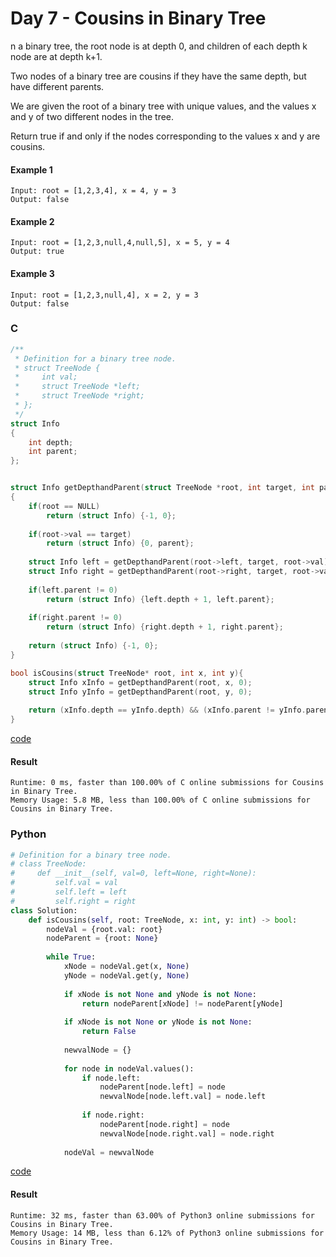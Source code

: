 # Day 7 - Cousins in Binary Tree
n a binary tree, the root node is at depth 0, and children of each depth k node are at depth k+1.

Two nodes of a binary tree are cousins if they have the same depth, but have different parents.

We are given the root of a binary tree with unique values, and the values x and y of two different nodes in the tree.

Return true if and only if the nodes corresponding to the values x and y are cousins.

#### Example 1
```
Input: root = [1,2,3,4], x = 4, y = 3
Output: false
```

#### Example 2
```
Input: root = [1,2,3,null,4,null,5], x = 5, y = 4
Output: true
```

#### Example 3
```
Input: root = [1,2,3,null,4], x = 2, y = 3
Output: false
```

### C
```C
/**
 * Definition for a binary tree node.
 * struct TreeNode {
 *     int val;
 *     struct TreeNode *left;
 *     struct TreeNode *right;
 * };
 */
struct Info
{
    int depth;
    int parent;
};


struct Info getDepthandParent(struct TreeNode *root, int target, int parent)
{
    if(root == NULL)
        return (struct Info) {-1, 0};
    
    if(root->val == target)
        return (struct Info) {0, parent};
    
    struct Info left = getDepthandParent(root->left, target, root->val);
    struct Info right = getDepthandParent(root->right, target, root->val);
    
    if(left.parent != 0)
        return (struct Info) {left.depth + 1, left.parent};
    
    if(right.parent != 0)
        return (struct Info) {right.depth + 1, right.parent};
    
    return (struct Info) {-1, 0};
}

bool isCousins(struct TreeNode* root, int x, int y){
    struct Info xInfo = getDepthandParent(root, x, 0);
    struct Info yInfo = getDepthandParent(root, y, 0);
    
    return (xInfo.depth == yInfo.depth) && (xInfo.parent != yInfo.parent);
}

```
[code](C/cousins-in-binary-tree.c)

#### Result
```
Runtime: 0 ms, faster than 100.00% of C online submissions for Cousins in Binary Tree.
Memory Usage: 5.8 MB, less than 100.00% of C online submissions for Cousins in Binary Tree.
```

### Python
```python
# Definition for a binary tree node.
# class TreeNode:
#     def __init__(self, val=0, left=None, right=None):
#         self.val = val
#         self.left = left
#         self.right = right
class Solution:
    def isCousins(self, root: TreeNode, x: int, y: int) -> bool:
        nodeVal = {root.val: root}
        nodeParent = {root: None}
        
        while True:
            xNode = nodeVal.get(x, None)
            yNode = nodeVal.get(y, None)
            
            if xNode is not None and yNode is not None:
                return nodeParent[xNode] != nodeParent[yNode]
            
            if xNode is not None or yNode is not None:
                return False
            
            newvalNode = {}
            
            for node in nodeVal.values():
                if node.left:
                    nodeParent[node.left] = node
                    newvalNode[node.left.val] = node.left
                    
                if node.right:
                    nodeParent[node.right] = node
                    newvalNode[node.right.val] = node.right
            
            nodeVal = newvalNode
```
[code](Python/cousins-in-binary-tree.py)

#### Result
```
Runtime: 32 ms, faster than 63.00% of Python3 online submissions for Cousins in Binary Tree.
Memory Usage: 14 MB, less than 6.12% of Python3 online submissions for Cousins in Binary Tree.
```
